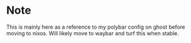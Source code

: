 
# Note

This is mainly here as a reference to my polybar config on ghost before moving to nixos.
Will likely move to waybar and turf this when stable.

